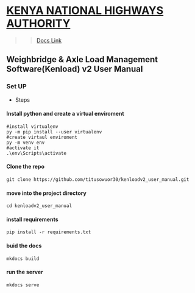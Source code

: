 # [KENYA NATIONAL HIGHWAYS AUTHORITY](https://kenha.co.ke)
>> [Docs Link](https://kenloadv2helpdocs.masterspace.co.ke)
## Weighbridge & Axle Load Management Software(Kenload) v2 User Manual

### Set UP

- Steps

#### Install python and create a virtual enviroment

```shell
#install virtualenv
py -m pip install --user virtualenv
#create virtaul enviroment
py -m venv env
#activate it
.\env\Scripts\activate
```

#### Clone the repo

```shell
git clone https://github.com/titusowuor30/kenloadv2_user_manual.git
```

#### move into the project directory

```shell
cd kenloadv2_user_manual
```

#### install requirements

```shell
pip install -r requirements.txt
```

#### buid the docs

```script
mkdocs build
```

#### run the server

```shell
mkdocs serve
```
